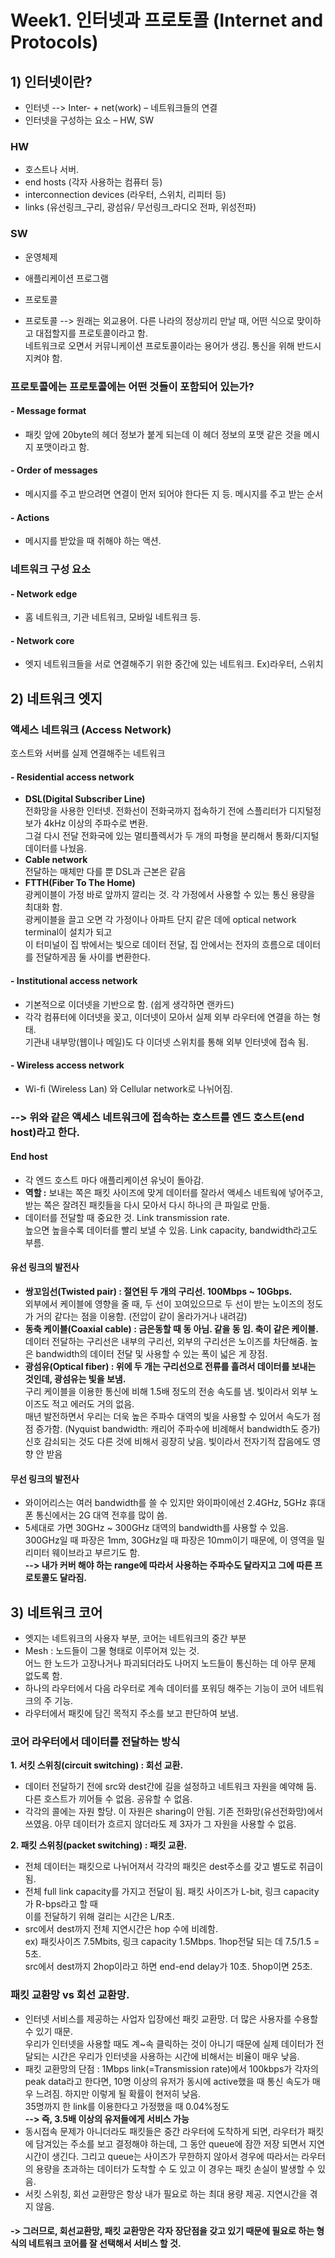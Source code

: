 # Week1. 인터넷과 프로토콜 (Internet and Protocols)
## 1)	인터넷이란?
- 인터넷 -->  Inter- + net(work) – 네트워크들의 연결
- 인터넷을 구성하는 요소 – HW, SW

### HW
- 호스트나 서버.   
- end hosts (각자 사용하는 컴퓨터 등)   
- interconnection devices (라우터, 스위치, 리피터 등)  
- links (유선링크_구리, 광섬유/ 무선링크_라디오 전파, 위성전파)  

### SW
- 운영체제   
- 애플리케이션 프로그램   
- 프로토콜  

- 프로토콜 --> 원래는 외교용어. 다른 나라의 정상끼리 만날 때, 어떤 식으로 맞이하고 대접할지를 프로토콜이라고 함.   
네트워크로 오면서 커뮤니케이션 프로토콜이라는 용어가 생김. 통신을 위해 반드시 지켜야 함.    
  

### 프로토콜에는 프로토콜에는 어떤 것들이 포함되어 있는가?
#### -	Message format   
- 패킷 앞에 20byte의 헤더 정보가 붙게 되는데 이 헤더 정보의 포맷 같은 것을 메시지 포맷이라고 함.
#### -	Order of messages   
- 메시지를 주고 받으려면 연결이 먼저 되어야 한다든 지 등. 메시지를 주고 받는 순서
#### -	Actions  
- 메시지를 받았을 때 취해야 하는 액션.
  
  
### 네트워크 구성 요소
#### - Network edge  
- 홈 네트워크, 기관 네트워크, 모바일 네트워크 등.
#### - Network core  
- 엣지 네트워크들을 서로 연결해주기 위한 중간에 있는 네트워크. Ex)라우터, 스위치  
  
   
   
## 2) 네트워크 엣지
### 액세스 네트워크 (Access Network) 
호스트와 서버를 실제 연결해주는 네트워크
#### -	Residential access network 
 -	**DSL(Digital Subscriber Line)**    
전화망을 사용한 인터넷. 전화선이 전화국까지 접속하기 전에 스플리터가 디지털정보가 4kHz 이상의 주파수로 변환.  
그걸 다시 전달 전화국에 있는 멀티플렉서가 두 개의 파형을 분리해서 통화/디지털 데이터를 나눴음.  
 -	**Cable network**    
전달하는 매체만 다를 뿐 DSL과 근본은 같음
 -	**FTTH(Fiber To The Home)**  
광케이블이 가정 바로 앞까지 깔리는 것. 각 가정에서 사용할 수 있는 통신 용량을 최대화 함.  
광케이블을 끌고 오면 각 가정이나 아파트 단지 같은 데에 optical network terminal이 설치가 되고   
이 터미널이 집 밖에서는 빛으로 데이터 전달, 집 안에서는 전자의 흐름으로 데이터를 전달하게끔 둘 사이를 변환한다.  

#### -	Institutional access network 
- 기본적으로 이더넷을 기반으로 함. (쉽게 생각하면 랜카드)  
- 각각 컴퓨터에 이더넷을 꽂고, 이더넷이 모아서 실제 외부 라우터에 연결을 하는 형태.   
기관내 내부망(웹이나 메일)도 다 이더넷 스위치를 통해 외부 인터넷에 접속 됨.  

#### -	Wireless access network    
- Wi-fi (Wireless Lan) 와 Cellular network로 나뉘어짐.  

### --> 위와 같은 액세스 네트워크에 접속하는 호스트를 엔드 호스트(end host)라고 한다.

#### End host
-	각 엔드 호스트 마다 애플리케이션 유닛이 돌아감.  
-	**역할 :** 보내는 쪽은 패킷 사이즈에 맞게 데이터를 잘라서 액세스 네트웍에 넣어주고, 받는 쪽은 잘려진 패킷들을 다시 모아서 다시 하나의 큰 파일로 만듦.
-	데이터를 전달할 때 중요한 것. Link transmission rate.  
높으면 높을수록 데이터를 빨리 보낼 수 있음. Link capacity, bandwidth라고도 부름.  
  
#### 유선 링크의 발전사  
- **쌍꼬임선(Twisted pair) : 절연된 두 개의 구리선. 100Mbps ~ 10Gbps.**   
외부에서 케이블에 영향을 줄 때, 두 선이 꼬여있으므로 두 선이 받는 노이즈의 정도가 거의 같다는 점을 이용함. (전압이 같이 올라가거나 내려감)
- **동축 케이블(Coaxial cable) : 금은동할 때 동 아님. 같을 동 임. 축이 같은 케이블.**  
데이터 전달하는 구리선은 내부의 구리선, 외부의 구리선은 노이즈를 차단해줌. 
높은 bandwidth의 데이터 전달 및 사용할 수 있는 폭이 넓은 게 장점.
- **광섬유(Optical fiber) : 위에 두 개는 구리선으로 전류를 흘려서 데이터를 보내는 것인데, 광섬유는 빛을 보냄.**   
구리 케이블을 이용한 통신에 비해 1.5배 정도의 전송 속도를 냄. 빛이라서 외부 노이즈도 적고 에러도 거의 없음.   
매년 발전하면서 우리는 더욱 높은 주파수 대역의 빛을 사용할 수 있어서 속도가 점점 증가함. (Nyquist bandwidth: 캐리어 주파수에 비례해서 bandwidth도 증가)  
신호 감쇠되는 것도 다른 것에 비해서 굉장히 낮음. 빛이라서 전자기적 잡음에도 영향 안 받음  

#### 무선 링크의 발전사
- 와이어리스는 여러 bandwidth를 쓸 수 있지만 와이파이에선 2.4GHz, 5GHz
휴대폰 통신에서는 2G 대역 전후를 많이 씀.  
- 5세대로 가면 30GHz ~ 300GHz 대역의 bandwidth를 사용할 수 있음.  
300GHz일 때 파장은 1mm, 30GHz일 때 파장은 10mm이기 때문에, 이 영역을 밀리미터 웨이브라고 부르기도 함.  
**-->	내가 커버 해야 하는 range에 따라서 사용하는 주파수도 달라지고 그에 따른 프로토콜도 달라짐.**  

## 3) 네트워크 코어  
- 엣지는 네트워크의 사용자 부분, 코어는 네트워크의 중간 부분
- Mesh : 노드들이 그물 형태로 이루어져 있는 것.   
어느 한 노드가 고장나거나 파괴되더라도 나머지 노드들이 통신하는 데 아무 문제 없도록 함.   
- 하나의 라우터에서 다음 라우터로 계속 데이터를 포워딩 해주는 기능이 코어 네트워크의 주 기능.  
- 라우터에서 패킷에 담긴 목적지 주소를 보고 판단하여 보냄.

### 코어 라우터에서 데이터를 전달하는 방식  
**1.	서킷 스위칭(circuit switching) : 회선 교환.**   
- 데이터 전달하기 전에 src와 dest간에 길을 설정하고 네트워크 자원을 예약해 둠. 다른 호스트가 끼어들 수 없음. 공유할 수 없음.  
- 각각의 콜에는 자원 할당. 이 자원은 sharing이 안됨. 기존 전화망(유선전화망)에서 쓰였음. 아무 데이터가 흐르지 않더라도 제 3자가 그 자원을 사용할 수 없음.

**2.	패킷 스위칭(packet switching) : 패킷 교환.**  
- 전체 데이터는 패킷으로 나뉘어져서 각각의 패킷은 dest주소를 갖고 별도로 취급이 됨.
- 전체 full link capacity를 가지고 전달이 됨. 패킷 사이즈가 L-bit, 링크 capacity가 R-bps라고 할 때  
이를 전달하기 위해 걸리는 시간은 L/R초.
- src에서 dest까지 전체 지연시간은 hop 수에 비례함.   
ex) 패킷사이즈 7.5Mbits, 링크 capacity 1.5Mbps. 1hop전달 되는 데 7.5/1.5 = 5초.   
src에서 dest까지 2hop이라고 하면 end-end delay가 10초. 5hop이면 25초.  


### 패킷 교환망 vs 회선 교환망.  
-	인터넷 서비스를 제공하는 사업자 입장에선 패킷 교환망. 더 많은 사용자를 수용할 수 있기 때문.  
우리가 인터넷을 사용할 때도 계~속 클릭하는 것이 아니기 때문에 실제 데이터가 전달되는 시간은 우리가 인터넷을 사용하는 시간에 비해서는 비율이 매우 낮음.   
-	패킷 교환망의 단점 : 1Mbps link(=Transmission rate)에서 100kbps가 각자의 peak data라고 한다면, 
  10명 이상의 유저가 동시에 active했을 때 통신 속도가 매우 느려짐. 하지만 이렇게 될 확률이 현저히 낮음.  
35명까지 한 link를 이용한다고 가정했을 때 0.04%정도  
**--> 즉, 3.5배 이상의 유저들에게 서비스 가능**  
- 동시접속 문제가 아니더라도 패킷들은 중간 라우터에 도착하게 되면, 라우터가 패킷에 담겨있는 주소를 보고 결정해야 하는데, 그 동안 queue에 잠깐 저장 되면서 지연시간이 생긴다.
그리고 queue는 사이즈가 무한하지 않아서 경우에 따라서는 라우터의 용량을 초과하는 데이터가 도착할 수 도 있고 이 경우는 패킷 손실이 발생할 수 있음.  
-	서킷 스위칭, 회선 교환망은 항상 내가 필요로 하는 최대 용량 제공. 지연시간을 겪지 않음.  
#### -> 그러므로, 회선교환망, 패킷 교환망은 각자 장단점을 갖고 있기 때문에 필요로 하는 형식의 네트워크 코어를 잘 선택해서 서비스 할 것.

